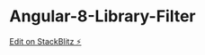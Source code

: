 # Angular-8-Library-Filter

[Edit on StackBlitz ⚡️](https://stackblitz.com/edit/stackblitz-starters-8ycynx)
